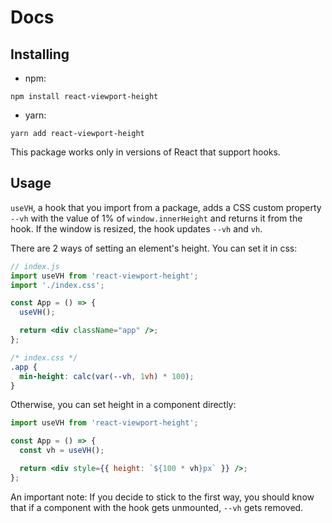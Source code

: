 # Docs

## Installing

- npm:

```shell
npm install react-viewport-height
```

- yarn:

```shell
yarn add react-viewport-height
```

This package works only in versions of React that support hooks.

## Usage

`useVH`, a hook that you import from a package, adds a CSS custom property `--vh` with the value of 1% of `window.innerHeight` and returns it from the hook. If the window is resized, the hook updates `--vh` and `vh`.

There are 2 ways of setting an element's height. You can set it in css:

```jsx
// index.js
import useVH from 'react-viewport-height';
import './index.css';

const App = () => {
  useVH();

  return <div className="app" />;
};
```

```css
/* index.css */
.app {
  min-height: calc(var(--vh, 1vh) * 100);
}
```

Otherwise, you can set height in a component directly:

```jsx
import useVH from 'react-viewport-height';

const App = () => {
  const vh = useVH();

  return <div style={{ height: `${100 * vh}px` }} />;
};
```

An important note: If you decide to stick to the first way, you should know that if a component with the hook gets unmounted, `--vh` gets removed.
